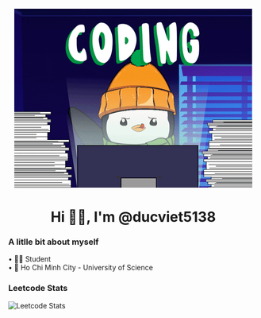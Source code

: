 <p align="center">
  <img src="https://github.com/ducviet5138/ducviet5138/blob/main/coding.gif" alt="coding" />
</p>
     
<h1 align="center"> Hi 👋🏻, I'm @ducviet5138 </h1>

### A litlle bit about myself
• :man_student: Student \
• :school: Ho Chi Minh City - University of Science

### Leetcode Stats
![Leetcode Stats](https://leetcard.jacoblin.cool/ducviet5138?theme=unicorn&ext=activity&hide=ranking)
